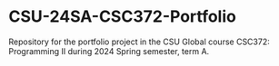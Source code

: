 # CSU-24SA-CSC372-Portfolio
Repository for the portfolio project in the CSU Global course CSC372: Programming II during 2024 Spring semester, term A.
